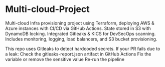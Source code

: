 # Multi-cloud-Project
Multi-cloud Infra provisioning project using Terraform, deploying AWS &amp; Azure instances with CI/CD via GitHub Actions. State stored in S3 with DynamoDB locking. Integrated Gitleaks &amp; KICS for DevSecOps scanning. Includes monitoring, logging, load balancers, and S3 bucket provisioning.

This repo uses Gitleaks to detect hardcoded secrets. If your PR fails due to a leak:
Check the gitleaks-report.json artifact in GitHub Actions
Fix the variable or remove the sensitive value
Re-run the pipeline
